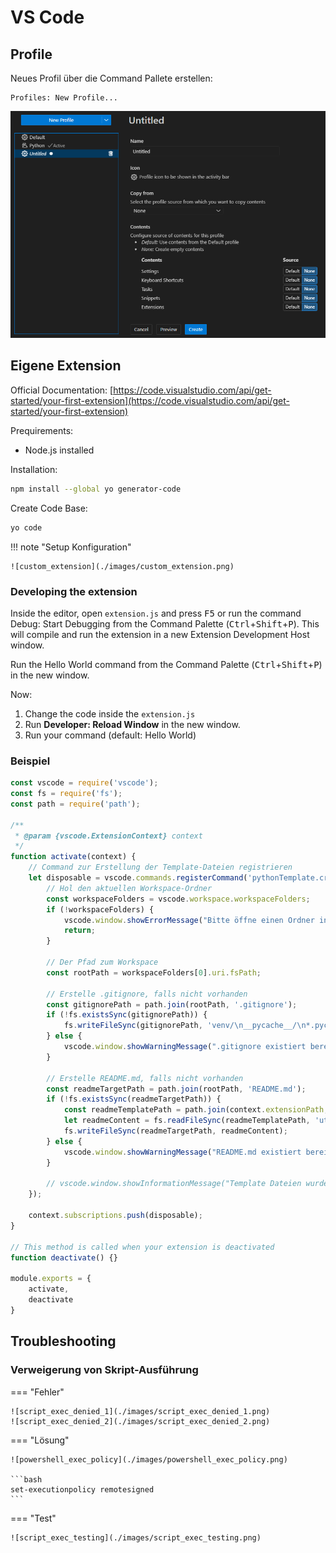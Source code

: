 # VS Code

## Profile

Neues Profil über die Command Pallete erstellen:

```
Profiles: New Profile...
```

![profiles_create](./images/profiles_create.png)

## Eigene Extension

Official Documentation: [https://code.visualstudio.com/api/get-started/your-first-extension](https://code.visualstudio.com/api/get-started/your-first-extension)

Prequirements:

- Node.js installed

Installation:

```bash
npm install --global yo generator-code
```

Create Code Base:

```bash
yo code
```

!!! note "Setup Konfiguration"

    ![custom_extension](./images/custom_extension.png)

### Developing the extension

Inside the editor, open `extension.js` and press <kbd>F5</kbd> or run the command Debug: Start Debugging from the Command Palette (<kbd>Ctrl</kbd>+<kbd>Shift</kbd>+<kbd>P</kbd>). This will compile and run the extension in a new Extension Development Host window.

Run the Hello World command from the Command Palette (<kbd>Ctrl</kbd>+<kbd>Shift</kbd>+<kbd>P</kbd>) in the new window.

Now:

1. Change the code inside the `extension.js`
2. Run **Developer: Reload Window** in the new window.
3. Run your command (default: Hello World)

### Beispiel

```js title="extension.js"
const vscode = require('vscode');
const fs = require('fs');
const path = require('path');

/**
 * @param {vscode.ExtensionContext} context
 */
function activate(context) {
    // Command zur Erstellung der Template-Dateien registrieren
    let disposable = vscode.commands.registerCommand('pythonTemplate.createFiles', function () {
        // Hol den aktuellen Workspace-Ordner
        const workspaceFolders = vscode.workspace.workspaceFolders;
        if (!workspaceFolders) {
            vscode.window.showErrorMessage("Bitte öffne einen Ordner in VS Code, um das Template zu erstellen.");
            return;
        }

        // Der Pfad zum Workspace
        const rootPath = workspaceFolders[0].uri.fsPath;

        // Erstelle .gitignore, falls nicht vorhanden
        const gitignorePath = path.join(rootPath, '.gitignore');
        if (!fs.existsSync(gitignorePath)) {
            fs.writeFileSync(gitignorePath, 'venv/\n__pycache__/\n*.pyc\n');
        } else {
            vscode.window.showWarningMessage(".gitignore existiert bereits.");
        }

        // Erstelle README.md, falls nicht vorhanden
        const readmeTargetPath = path.join(rootPath, 'README.md');
        if (!fs.existsSync(readmeTargetPath)) {
            const readmeTemplatePath = path.join(context.extensionPath, 'README_template.md');
            let readmeContent = fs.readFileSync(readmeTemplatePath, 'utf-8');
            fs.writeFileSync(readmeTargetPath, readmeContent);
        } else {
            vscode.window.showWarningMessage("README.md existiert bereits.");
        }

        // vscode.window.showInformationMessage("Template Dateien wurden erstellt!");
    });

    context.subscriptions.push(disposable);
}

// This method is called when your extension is deactivated
function deactivate() {}

module.exports = {
    activate,
    deactivate
}
```

## Troubleshooting

### Verweigerung von Skript-Ausführung

=== "Fehler"

    ![script_exec_denied_1](./images/script_exec_denied_1.png)
    ![script_exec_denied_2](./images/script_exec_denied_2.png)

=== "Lösung"

    ![powershell_exec_policy](./images/powershell_exec_policy.png)

    ```bash
    set-executionpolicy remotesigned
    ```

=== "Test"

    ![script_exec_testing](./images/script_exec_testing.png)
